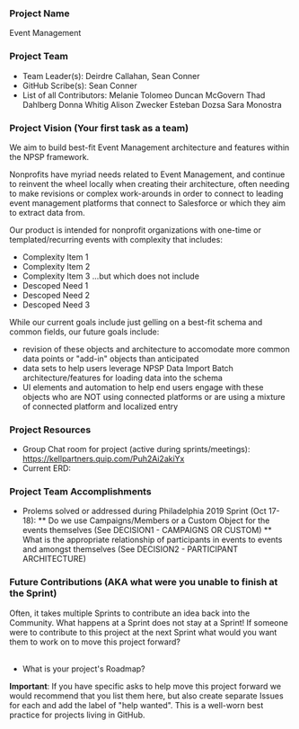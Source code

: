 ### Project Name
Event Management


### Project Team
* Team Leader(s): Deirdre Callahan, Sean Conner
* GitHub Scribe(s): Sean Conner
* List of all Contributors:
Melanie Tolomeo
Duncan McGovern
Thad Dahlberg
Donna Whitig
Alison Zwecker
Esteban Dozsa
Sara Monostra


### Project Vision (Your first task as a team)
We aim to build best-fit Event Management architecture and features within the NPSP framework.

Nonprofits have myriad needs related to Event Management, and continue to reinvent the wheel locally when creating their architecture, often needing to make revisions or complex work-arounds in order to connect to leading event management platforms that connect to Salesforce or which they aim to extract data from.

Our product is intended for nonprofit organizations with one-time or templated/recurring events with complexity that includes:
* Complexity Item 1
* Complexity Item 2
* Complexity Item 3
...but which does not include
* Descoped Need 1
* Descoped Need 2
* Descoped Need 3

While our current goals include just gelling on a best-fit schema and common fields, our future goals include: 
* revision of these objects and architecture to accomodate more common data points or "add-in" objects than anticipated
* data sets to help users leverage NPSP Data Import Batch architecture/features for loading data into the schema
* UI elements and automation to help end users engage with these objects who are NOT using connected platforms or are using a mixture of connected platform and localized entry

### Project Resources
* Group Chat room for project (active during sprints/meetings): https://kellpartners.quip.com/Puh2Ai2akiYx
* Current ERD: 

### Project Team Accomplishments
* Prolems solved or addressed during Philadelphia 2019 Sprint (Oct 17-18):
** Do we use Campaigns/Members or a Custom Object for the events themselves (See DECISION1 - CAMPAIGNS OR CUSTOM)
** What is the appropriate relationship of participants in events to events and amongst themselves (See DECISION2 - PARTICIPANT ARCHITECTURE)

### Future Contributions (AKA what were you unable to finish at the Sprint)
Often, it takes multiple Sprints to contribute an idea back into the Community. What happens at a Sprint does not stay at a Sprint! If someone were to contribute to this project at the next Sprint what would you want them to work on to move this project forward?<br><br>
* What is your project's Roadmap?

**Important**: If you have specific asks to help move this project forward we would recommend that you list them here, but also create separate Issues for each and add the label of "help wanted". This is a well-worn best practice for projects living in GitHub.
